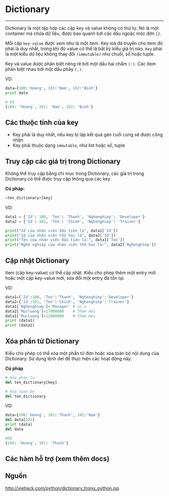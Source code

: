 # Dictionary
---
Dictionary là một tập hợp các cặp key và value không có thứ tự. Nó là một container mà chứa dữ liệu, được bao quanh bởi các dấu ngoặc móc đơn `{}`.

Mỗi cặp `key-value` được xem như là một item. Key mà đã truyền cho item đó phải là duy nhất, trong khi đó value có thể là bất kỳ kiểu giá trị nào. `Key` phải là một kiểu dữ liệu không thay đổi `(immutable)` như chuỗi, số hoặc tuple.

Key và value được phân biệt riêng rẽ bởi một dấu hai chấm `(:)`. Các item phân biệt nhau bởi một dấu phảy `(,)`.

VD:
```python
data={100:'Hoang', 101:'Nam', 102:'Binh'}
print data

# KQ
{100: 'Hoang', 101: 'Nam', 102: 'Binh'}
```

## Các thuộc tính của key
- Key phải là duy nhất, nếu key bị lặp kết quả gán cuối cùng sẽ được công nhận
- Key phải thuộc dạng `immutable`, như list hoặc số, tuple

## Truy cập các giá trị trong Dictionary
Không thể truy cập bằng chỉ mục trong Dictionary, các giá trị trong Dictionary có thể được truy cập thông qua các key.

__Cú pháp:__
```python
<ten_dictionary>[key]
```

VD:
```python
data1 = {'Id': 100, 'Ten': 'Thanh', 'Nghenghiep': 'Developer'}
data2 = {'Id': 101, 'Ten': 'Chinh', 'Nghenghiep': 'Trainer'}

print("Id của nhân viên đầu tiên là", data1['Id'])
print("Id của nhân viên thứ hai là", data2['Id'])
print("Tên của nhân viên đầu tiên là:", data1['Ten'])
print("Nghề nghiệp của nhân viên thứ hai là:", data2['Nghenghiep'])

```

## Cập nhật Dictionary
Item (cặp key-value) có thể cập nhật. Kiểu cho phép thêm một entry mới hoặc một cặp key-value mới, sửa đổi một entry đã tồn tại.

VD:
```python
data1={'Id':100, 'Ten':'Thanh', 'Nghenghiep':'Developer'}
data2={'Id':101, 'Ten':'Chinh', 'Nghenghiep':'Trainer'}
data1['Nghenghiep']='Manager' # sửa
data2['Mucluong']=17000000    # Thêm mới
data1['Mucluong']=12000000    # Them mới
print (data1)
print (data2)
```

## Xóa phần tử Dictionary
Kiểu cho phép có thể xóa một phần tử đơn hoặc xóa toàn bộ nội dung của Dictionary. Sử dụng lệnh del để thực hiện các hoạt động này.

__Cú pháp__
```python
# Xoa phan tu
del ten_dictionary[key]

# Xoa toan bo
del ten_dictionary
```

VD:
```python
data={100:'Hoang', 101:'Thanh', 102:'Nam'}
del data[102]
print (data)
del data

#KQ
{100: 'Hoang', 101: 'Thanh'}
```

## Các hàm hỗ trợ (xem thêm docs)

## Nguồn
http://vietjack.com/python/dictionary_trong_python.jsp

